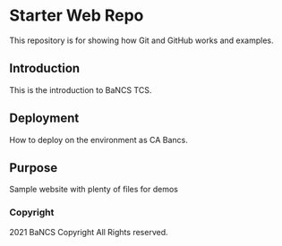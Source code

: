 # Starter Web Repo

This repository is for showing how Git and GitHub works and examples.

## Introduction

This is the introduction  to BaNCS TCS.

## Deployment

How to deploy on the environment as CA Bancs.

## Purpose

Sample website with plenty of files for demos

### Copyright

2021 BaNCS Copyright All Rights reserved.